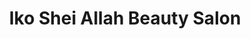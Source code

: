 ---
title: "Iko Shei Allah Beauty Salon"
url: /accra/iko-shei-allah-beauty-salon/
shop: hairdresser
---
